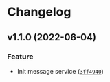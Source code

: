 # Changelog

<!--next-version-placeholder-->

## v1.1.0 (2022-06-04)
### Feature
* Init message service ([`3ff4940`](https://github.com/draganagrbic998/devops_message_service/commit/3ff4940502563de486616cdfeae87a926c1ee3c3))
